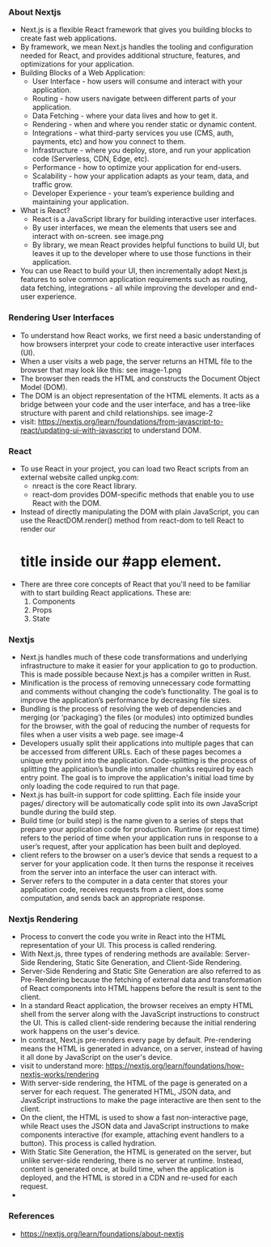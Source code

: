 ### About Nextjs
- Next.js is a flexible React framework that gives you building blocks to create fast web applications. 
- By framework, we mean Next.js handles the tooling and configuration needed for React, and provides additional structure, features, and optimizations for your application.
- Building Blocks of a Web Application:
    - User Interface - how users will consume and interact with your application.
    - Routing - how users navigate between different parts of your application.
    - Data Fetching - where your data lives and how to get it.
    - Rendering - when and where you render static or dynamic content.
    - Integrations - what third-party services you use (CMS, auth, payments, etc) and how you connect to them.
    - Infrastructure - where you deploy, store, and run your application code (Serverless, CDN, Edge, etc).
    - Performance - how to optimize your application for end-users.
    - Scalability - how your application adapts as your team, data, and traffic grow.
    - Developer Experience - your team’s experience building and maintaining your application.
- What is React? 
    - React is a JavaScript library for building interactive user interfaces.
    - By user interfaces, we mean the elements that users see and interact with on-screen. see image.png
    - By library, we mean React provides helpful functions to build UI, but leaves it up to the developer where to use those functions in their application.
- You can use React to build your UI, then incrementally adopt Next.js features to solve common application requirements such as routing, data fetching, integrations - all while improving the developer and end-user experience.

### Rendering User Interfaces
- To understand how React works, we first need a basic understanding of how browsers interpret your code to create interactive user interfaces (UI).
- When a user visits a web page, the server returns an HTML file to the browser that may look like this: see image-1.png
- The browser then reads the HTML and constructs the Document Object Model (DOM).
- The DOM is an object representation of the HTML elements. It acts as a bridge between your code and the user interface, and has a tree-like structure with parent and child relationships. see image-2
- visit: https://nextjs.org/learn/foundations/from-javascript-to-react/updating-ui-with-javascript to understand DOM.

### React
- To use React in your project, you can load two React scripts from an external website called unpkg.com:
    - nreact is the core React library.
    - react-dom provides DOM-specific methods that enable you to use React with the DOM.
- Instead of directly manipulating the DOM with plain JavaScript, you can use the ReactDOM.render() method from react-dom to tell React to render our <h1> title inside our #app element.
- There are three core concepts of React that you'll need to be familiar with to start building React applications. These are:
    1. Components
    2. Props
    3. State

### Nextjs
- Next.js handles much of these code transformations and underlying infrastructure to make it easier for your application to go to production. This is made possible because Next.js has a compiler written in Rust.
- Minification is the process of removing unnecessary code formatting and comments without changing the code’s functionality. The goal is to improve the application’s performance by decreasing file sizes.
- Bundling is the process of resolving the web of dependencies and merging (or ‘packaging’) the files (or modules) into optimized bundles for the browser, with the goal of reducing the number of requests for files when a user visits a web page. see image-4
- Developers usually split their applications into multiple pages that can be accessed from different URLs. Each of these pages becomes a unique entry point into the application. Code-splitting is the process of splitting the application’s bundle into smaller chunks required by each entry point. The goal is to improve the application's initial load time by only loading the code required to run that page.
- Next.js has built-in support for code splitting. Each file inside your pages/ directory will be automatically code split into its own JavaScript bundle during the build step.
- Build time (or build step) is the name given to a series of steps that prepare your application code for production. Runtime (or request time) refers to the period of time when your application runs in response to a user’s request, after your application has been built and deployed.
- client refers to the browser on a user’s device that sends a request to a server for your application code. It then turns the response it receives from the server into an interface the user can interact with.
- Server refers to the computer in a data center that stores your application code, receives requests from a client, does some computation, and sends back an appropriate response.

### Nextjs Rendering
- Process to convert the code you write in React into the HTML representation of your UI. This process is called rendering.
- With Next.js, three types of rendering methods are available: Server-Side Rendering, Static Site Generation, and Client-Side Rendering.
- Server-Side Rendering and Static Site Generation are also referred to as Pre-Rendering because the fetching of external data and transformation of React components into HTML happens before the result is sent to the client.
- In a standard React application, the browser receives an empty HTML shell from the server along with the JavaScript instructions to construct the UI. This is called client-side rendering because the initial rendering work happens on the user's device.
- In contrast, Next.js pre-renders every page by default. Pre-rendering means the HTML is generated in advance, on a server, instead of having it all done by JavaScript on the user's device.
- visit to understand more: https://nextjs.org/learn/foundations/how-nextjs-works/rendering
- With server-side rendering, the HTML of the page is generated on a server for each request. The generated HTML, JSON data, and JavaScript instructions to make the page interactive are then sent to the client.
- On the client, the HTML is used to show a fast non-interactive page, while React uses the JSON data and JavaScript instructions to make components interactive (for example, attaching event handlers to a button). This process is called hydration.
- With Static Site Generation, the HTML is generated on the server, but unlike server-side rendering, there is no server at runtime. Instead, content is generated once, at build time, when the application is deployed, and the HTML is stored in a CDN and re-used for each request.
- 

### References
- https://nextjs.org/learn/foundations/about-nextjs

